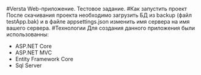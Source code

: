 #Versta
Web-приложение. Тестовое задание.
#Как запустить проект
После скачивания проекта необходимо загрузить БД из backup (файл testApp.bak) и в файле appsettings.json изменить имя сервера на имя вашего сервера.
#Технологии
Для создания данного приложения были использованны:
- ASP.NET Core
- ASP.NET MVC
- Entity Framework Core
- Sql Server


